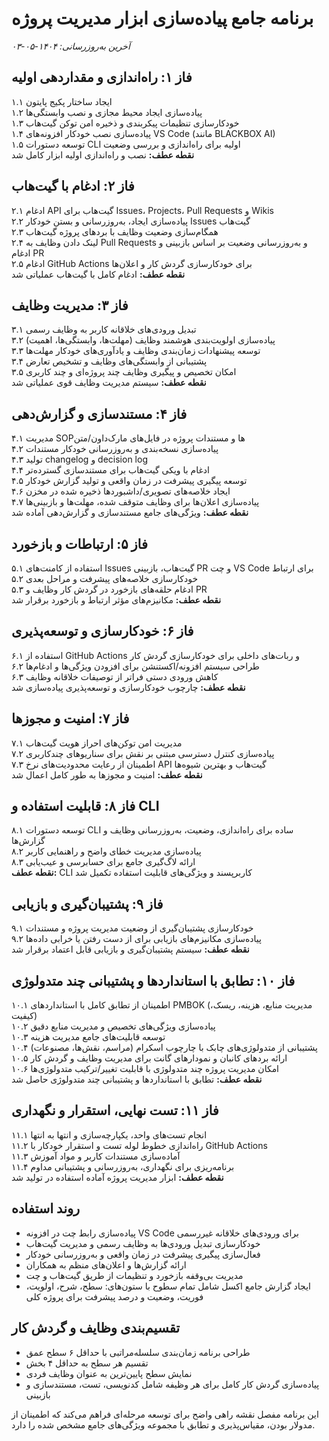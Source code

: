 # برنامه جامع پیاده‌سازی ابزار مدیریت پروژه

_آخرین به‌روزرسانی: ۱۴۰۴-۰۵-۰۳_

## فاز ۱: راه‌اندازی و مقداردهی اولیه
۱.۱ ایجاد ساختار پکیج پایتون  
۱.۲ پیاده‌سازی ایجاد محیط مجازی و نصب وابستگی‌ها  
۱.۳ خودکارسازی تنظیمات پیکربندی و ذخیره امن توکن گیت‌هاب  
۱.۴ پیاده‌سازی نصب خودکار افزونه‌های VS Code (مانند BLACKBOX AI)  
۱.۵ توسعه دستورات CLI اولیه برای راه‌اندازی و بررسی وضعیت  
**نقطه عطف:** نصب و راه‌اندازی اولیه ابزار کامل شد

## فاز ۲: ادغام با گیت‌هاب
۲.۱ ادغام API گیت‌هاب برای Issues، Projects، Pull Requests و Wikis  
۲.۲ پیاده‌سازی ایجاد، به‌روزرسانی و بستن خودکار Issues گیت‌هاب  
۲.۳ همگام‌سازی وضعیت وظایف با بردهای پروژه گیت‌هاب  
۲.۴ لینک دادن وظایف به Pull Requests و به‌روزرسانی وضعیت بر اساس بازبینی و ادغام PR  
۲.۵ ادغام GitHub Actions برای خودکارسازی گردش کار و اعلان‌ها  
**نقطه عطف:** ادغام کامل با گیت‌هاب عملیاتی شد

## فاز ۳: مدیریت وظایف
۳.۱ تبدیل ورودی‌های خلاقانه کاربر به وظایف رسمی  
۳.۲ پیاده‌سازی اولویت‌بندی هوشمند وظایف (مهلت‌ها، وابستگی‌ها، اهمیت)  
۳.۳ توسعه پیشنهادات زمان‌بندی وظایف و یادآوری‌های خودکار مهلت‌ها  
۳.۴ پشتیبانی از وابستگی‌های وظایف و تشخیص تعارض  
۳.۵ امکان تخصیص و پیگیری وظایف چند پروژه‌ای و چند کاربری  
**نقطه عطف:** سیستم مدیریت وظایف قوی عملیاتی شد

## فاز ۴: مستندسازی و گزارش‌دهی
۴.۱ مدیریت SOPها و مستندات پروژه در فایل‌های مارک‌داون/متن  
۴.۲ پیاده‌سازی نسخه‌بندی و به‌روزرسانی خودکار مستندات  
۴.۳ تولید changelog و decision log  
۴.۴ ادغام با ویکی گیت‌هاب برای مستندسازی گسترده‌تر  
۴.۵ توسعه پیگیری پیشرفت در زمان واقعی و تولید گزارش خودکار  
۴.۶ ایجاد خلاصه‌های تصویری/داشبوردها ذخیره شده در مخزن  
۴.۷ پیاده‌سازی اعلان‌ها برای وظایف متوقف شده، مهلت‌ها و بازبینی‌ها  
**نقطه عطف:** ویژگی‌های جامع مستندسازی و گزارش‌دهی آماده شد

## فاز ۵: ارتباطات و بازخورد
۵.۱ استفاده از کامنت‌های Issues گیت‌هاب، بازبینی PR و چت VS Code برای ارتباط  
۵.۲ خودکارسازی خلاصه‌های پیشرفت و مراحل بعدی  
۵.۳ ادغام حلقه‌های بازخورد در گردش کار وظایف و PR  
**نقطه عطف:** مکانیزم‌های مؤثر ارتباط و بازخورد برقرار شد

## فاز ۶: خودکارسازی و توسعه‌پذیری
۶.۱ استفاده از GitHub Actions و ربات‌های داخلی برای خودکارسازی گردش کار  
۶.۲ طراحی سیستم افزونه/اکستنشن برای افزودن ویژگی‌ها و ادغام‌ها  
۶.۳ کاهش ورودی دستی فراتر از توصیفات خلاقانه وظایف  
**نقطه عطف:** چارچوب خودکارسازی و توسعه‌پذیری پیاده‌سازی شد

## فاز ۷: امنیت و مجوزها
۷.۱ مدیریت امن توکن‌های احراز هویت گیت‌هاب  
۷.۲ پیاده‌سازی کنترل دسترسی مبتنی بر نقش برای سناریوهای چندکاربری  
۷.۳ اطمینان از رعایت محدودیت‌های نرخ API گیت‌هاب و بهترین شیوه‌ها  
**نقطه عطف:** امنیت و مجوزها به طور کامل اعمال شد

## فاز ۸: قابلیت استفاده و CLI
۸.۱ توسعه دستورات CLI ساده برای راه‌اندازی، وضعیت، به‌روزرسانی وظایف و گزارش‌ها  
۸.۲ پیاده‌سازی مدیریت خطای واضح و راهنمایی کاربر  
۸.۳ ارائه لاگ‌گیری جامع برای حسابرسی و عیب‌یابی  
**نقطه عطف:** CLI کاربرپسند و ویژگی‌های قابلیت استفاده تکمیل شد

## فاز ۹: پشتیبان‌گیری و بازیابی
۹.۱ خودکارسازی پشتیبان‌گیری از وضعیت مدیریت پروژه و مستندات  
۹.۲ پیاده‌سازی مکانیزم‌های بازیابی برای از دست رفتن یا خرابی داده‌ها  
**نقطه عطف:** سیستم پشتیبان‌گیری و بازیابی قابل اعتماد برقرار شد

## فاز ۱۰: تطابق با استانداردها و پشتیبانی چند متدولوژی
۱۰.۱ اطمینان از تطابق کامل با استانداردهای PMBOK (مدیریت منابع، هزینه، ریسک، کیفیت)  
۱۰.۲ پیاده‌سازی ویژگی‌های تخصیص و مدیریت منابع دقیق  
۱۰.۳ توسعه قابلیت‌های جامع مدیریت هزینه  
۱۰.۴ پشتیبانی از متدولوژی‌های چابک با چارچوب اسکرام (مراسم، نقش‌ها، مصنوعات)  
۱۰.۵ ارائه بردهای کانبان و نمودارهای گانت برای مدیریت وظایف و گردش کار  
۱۰.۶ امکان مدیریت پروژه چند متدولوژی با قابلیت تغییر/ترکیب متدولوژی‌ها  
**نقطه عطف:** تطابق با استانداردها و پشتیبانی چند متدولوژی حاصل شد

## فاز ۱۱: تست نهایی، استقرار و نگهداری
۱۱.۱ انجام تست‌های واحد، یکپارچه‌سازی و انتها به انتها  
۱۱.۲ راه‌اندازی خطوط لوله تست و استقرار خودکار با GitHub Actions  
۱۱.۳ آماده‌سازی مستندات کاربر و مواد آموزش  
۱۱.۴ برنامه‌ریزی برای نگهداری، به‌روزرسانی و پشتیبانی مداوم  
**نقطه عطف:** ابزار مدیریت پروژه آماده استفاده در تولید شد

## روند استفاده
- پیاده‌سازی رابط چت در افزونه VS Code برای ورودی‌های خلاقانه غیررسمی  
- خودکارسازی تبدیل ورودی‌ها به وظایف رسمی و مدیریت گیت‌هاب  
- فعال‌سازی پیگیری پیشرفت در زمان واقعی و به‌روزرسانی خودکار  
- ارائه گزارش‌ها و اعلان‌های منظم به همکاران  
- مدیریت بی‌وقفه بازخورد و تنظیمات از طریق گیت‌هاب و چت  
- ایجاد گزارش جامع اکسل شامل تمام سطوح با ستون‌های: سطح، شرح، اولویت، فوریت، وضعیت و درصد پیشرفت برای پروژه کلی

## تقسیم‌بندی وظایف و گردش کار
- طراحی برنامه زمان‌بندی سلسله‌مراتبی با حداقل ۶ سطح عمق  
- تقسیم هر سطح به حداقل ۴ بخش  
- نمایش سطح پایین‌ترین به عنوان وظایف فردی  
- پیاده‌سازی گردش کار کامل برای هر وظیفه شامل کدنویسی، تست، مستندسازی و بازبینی

این برنامه مفصل نقشه راهی واضح برای توسعه مرحله‌ای فراهم می‌کند که اطمینان از مدولار بودن، مقیاس‌پذیری و تطابق با مجموعه ویژگی‌های جامع مشخص شده را دارد.
